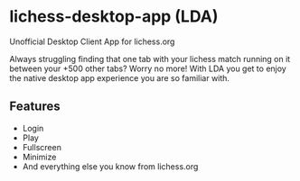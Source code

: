 # lichess-desktop-app (LDA)
Unofficial Desktop Client App for lichess.org

Always struggling finding that one tab with your lichess match running on it between your +500 other tabs? Worry no more! With LDA you get to enjoy the native desktop app experience you are so familiar with.

## Features

- Login
- Play
- Fullscreen
- Minimize
- And everything else you know from lichess.org
